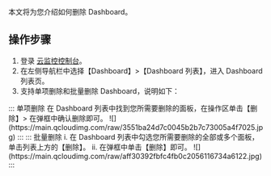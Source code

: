 本文将为您介绍如何删除 Dashboard。

## 操作步骤

1. 登录 [云监控控制台](https://console.cloud.tencent.com/monitor)。
2. 在左侧导航栏中选择【Dashboard】>【Dashboard 列表】，进入 Dashboard 列表页。
3. 支持单项删除和批量删除 Dashboard，说明如下：
<dx-tabs>
::: 单项删除
在 Dashboard 列表中找到您所需要删除的面板，在操作区单击【删除】> 在弹框中确认删除即可。
 ![](https://main.qcloudimg.com/raw/3551ba24d7c0045b2b7c73005a4f7025.jpg)
:::
::: 批量删除
 i. 在 Dashboard 列表中勾选您所需要删除的全部或多个面板，单击列表上方的【删除】。
ii. 在弹框中单击【删除】即可。
![](https://main.qcloudimg.com/raw/aff30392fbfc4fb0c2056116734a6122.jpg)
:::
</dx-tabs>
